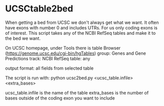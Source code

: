 # UCSCtable2bed
When getting a bed from UCSC we don't always get what we want. It often have exons with number 0 and includes UTRs. For us only coding exons is of interest. This script takes any of the NCBI RefSeq tables and make it to the bed we want. 

On UCSC homepage, under Tools there is table Browser (https://genome.ucsc.edu/cgi-bin/hgTables)
  group: Genes and Gene Predictions
    track: NCBI RefSeq
      table: any
    
    
output format: all fields from selected table



The script is run with:
python ucsc2bed.py <ucsc_table.infile> <extra_bases>


ucsc_table.infile is the name of the table
extra_bases is the number of bases outside of the coding exon you want to include
